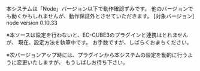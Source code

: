 本システムは「Node」バージョン以下で動作確認ずみです。
他のバージョンでも動くかもしれませんが、動作保証外とさせていただきます。
[対象バージョン]
node version 0.10.33

※本ソースは設定を行わないと、EC-CUBE3のプラグインと連携はとれませんが、
現在、設定方法を執筆中です。
お手数ですが、しばらくおまちください。

※次バージョンアップ時には、プラグインから本システムの設定を動的に行うように変更いたしますが、
もうしばしお待ち下さい。
